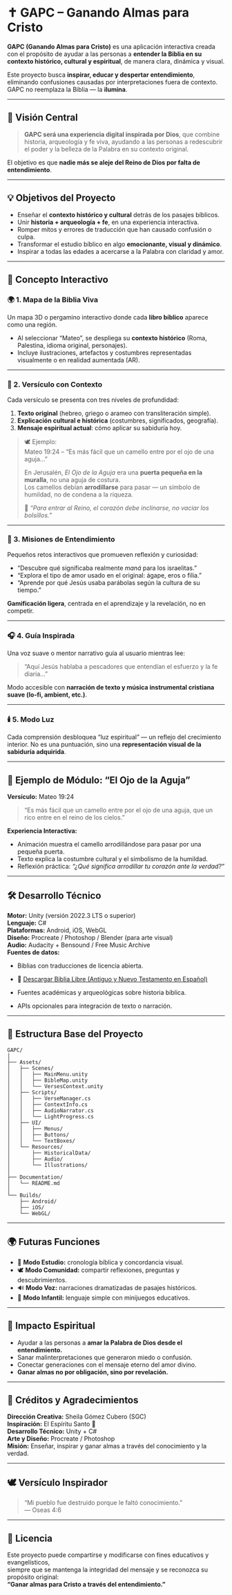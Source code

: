 # ✝️ GAPC – Ganando Almas para Cristo

**GAPC (Ganando Almas para Cristo)** es una aplicación interactiva creada con el propósito de ayudar a las personas a **entender la Biblia en su contexto histórico, cultural y espiritual**, de manera clara, dinámica y visual.

Este proyecto busca **inspirar, educar y despertar entendimiento**, eliminando confusiones causadas por interpretaciones fuera de contexto. GAPC no reemplaza la Biblia — la **ilumina**.

---

## 🌟 Visión Central

> **GAPC será una experiencia digital inspirada por Dios**, que combine historia, arqueología y fe viva, ayudando a las personas a redescubrir el poder y la belleza de la Palabra en su contexto original.

El objetivo es que **nadie más se aleje del Reino de Dios por falta de entendimiento**.

---

## 💡 Objetivos del Proyecto

- Enseñar el **contexto histórico y cultural** detrás de los pasajes bíblicos.
- Unir **historia + arqueología + fe**, en una experiencia interactiva.
- Romper mitos y errores de traducción que han causado confusión o culpa.
- Transformar el estudio bíblico en algo **emocionante, visual y dinámico**.
- Inspirar a todas las edades a acercarse a la Palabra con claridad y amor.

---

## 🧩 Concepto Interactivo

### 🌍 1. Mapa de la Biblia Viva
Un mapa 3D o pergamino interactivo donde cada **libro bíblico** aparece como una región.
- Al seleccionar “Mateo”, se despliega su **contexto histórico** (Roma, Palestina, idioma original, personajes).
- Incluye ilustraciones, artefactos y costumbres representadas visualmente o en realidad aumentada (AR).

---

### 📜 2. Versículo con Contexto
Cada versículo se presenta con tres niveles de profundidad:

1. **Texto original** (hebreo, griego o arameo con transliteración simple).  
2. **Explicación cultural e histórica** (costumbres, significados, geografía).  
3. **Mensaje espiritual actual**: cómo aplicar su sabiduría hoy.

> 🕊️ Ejemplo:  
> Mateo 19:24 – “Es más fácil que un camello entre por el ojo de una aguja…”  
>  
> En Jerusalén, *El Ojo de la Aguja* era una **puerta pequeña en la muralla**, no una aguja de costura.  
> Los camellos debían **arrodillarse** para pasar — un símbolo de humildad, no de condena a la riqueza.  
>  
> 💬 *“Para entrar al Reino, el corazón debe inclinarse, no vaciar los bolsillos.”*

---

### 🧠 3. Misiones de Entendimiento
Pequeños retos interactivos que promueven reflexión y curiosidad:
- “Descubre qué significaba realmente *maná* para los israelitas.”
- “Explora el tipo de amor usado en el original: ágape, eros o filia.”
- “Aprende por qué Jesús usaba parábolas según la cultura de su tiempo.”

**Gamificación ligera**, centrada en el aprendizaje y la revelación, no en competir.

---

### 🎧 4. Guía Inspirada
Una voz suave o mentor narrativo guía al usuario mientras lee:
> “Aquí Jesús hablaba a pescadores que entendían el esfuerzo y la fe diaria…”

Modo accesible con **narración de texto y música instrumental cristiana suave (lo-fi, ambient, etc.)**.

---

### 🕯️ 5. Modo Luz
Cada comprensión desbloquea “luz espiritual” — un reflejo del crecimiento interior.
No es una puntuación, sino una **representación visual de la sabiduría adquirida**.

---

## 📘 Ejemplo de Módulo: “El Ojo de la Aguja”

**Versículo:** Mateo 19:24  
> “Es más fácil que un camello entre por el ojo de una aguja, que un rico entre en el reino de los cielos.”

**Experiencia Interactiva:**
- Animación muestra el camello arrodillándose para pasar por una pequeña puerta.
- Texto explica la costumbre cultural y el simbolismo de la humildad.
- Reflexión práctica: *“¿Qué significa arrodillar tu corazón ante la verdad?”*

---

## 🛠️ Desarrollo Técnico

**Motor:** Unity (versión 2022.3 LTS o superior)  
**Lenguaje:** C#  
**Plataformas:** Android, iOS, WebGL  
**Diseño:** Procreate / Photoshop / Blender (para arte visual)  
**Audio:** Audacity + Bensound / Free Music Archive  
**Fuentes de datos:**
- Biblias con traducciones de licencia abierta.
- 📖 [Descargar Biblia Libre (Antiguo y Nuevo Testamento en Español)](https://ebible.org/pdf/spavbl/spavbl_all.pdf)

- Fuentes académicas y arqueológicas sobre historia bíblica.
- APIs opcionales para integración de texto o narración.

---

## 🧭 Estructura Base del Proyecto

```
GAPC/
│
├── Assets/
│   ├── Scenes/
│   │   ├── MainMenu.unity
│   │   ├── BibleMap.unity
│   │   └── VersesContext.unity
│   ├── Scripts/
│   │   ├── VerseManager.cs
│   │   ├── ContextInfo.cs
│   │   ├── AudioNarrator.cs
│   │   └── LightProgress.cs
│   ├── UI/
│   │   ├── Menus/
│   │   ├── Buttons/
│   │   └── TextBoxes/
│   └── Resources/
│       ├── HistoricalData/
│       ├── Audio/
│       └── Illustrations/
│
├── Documentation/
│   └── README.md
│
└── Builds/
    ├── Android/
    ├── iOS/
    └── WebGL/
```

---

## 🌍 Futuras Funciones

- 📖 **Modo Estudio:** cronología bíblica y concordancia visual.
- 🕊️ **Modo Comunidad:** compartir reflexiones, preguntas y descubrimientos.
- 🔊 **Modo Voz:** narraciones dramatizadas de pasajes históricos.
- 🎯 **Modo Infantil:** lenguaje simple con minijuegos educativos.

---

## 💎 Impacto Espiritual

- Ayudar a las personas a **amar la Palabra de Dios desde el entendimiento.**
- Sanar malinterpretaciones que generaron miedo o confusión.
- Conectar generaciones con el mensaje eterno del amor divino.
- **Ganar almas no por obligación, sino por revelación.**

---

## 🙏 Créditos y Agradecimientos

**Dirección Creativa:** Sheila Gómez Cubero (SGC)  
**Inspiración:** El Espíritu Santo 💫  
**Desarrollo Técnico:** Unity + C#  
**Arte y Diseño:** Procreate / Photoshop  
**Misión:** Enseñar, inspirar y ganar almas a través del conocimiento y la verdad.

---

## 🕊️ Versículo Inspirador

> “Mi pueblo fue destruido porque le faltó conocimiento.”  
> — Oseas 4:6

---

## 📜 Licencia

Este proyecto puede compartirse y modificarse con fines educativos y evangelísticos,  
siempre que se mantenga la integridad del mensaje y se reconozca su propósito original:  
**“Ganar almas para Cristo a través del entendimiento.”**
